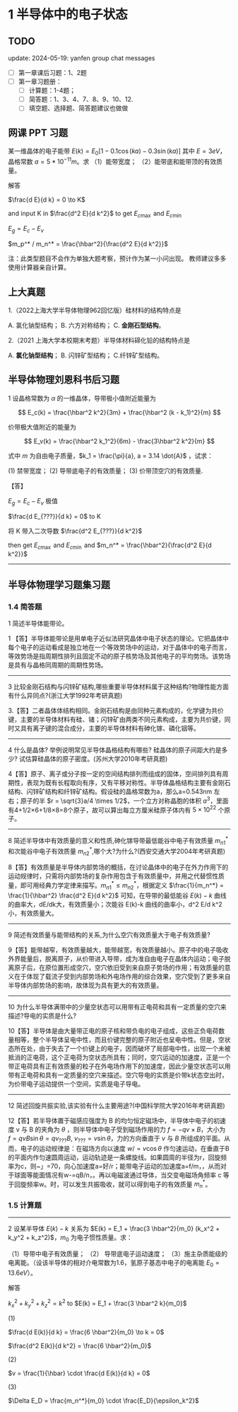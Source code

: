 # 1 半导体中的电子状态

## TODO

update: 2024-05-19: yanfen group chat messages

* [ ] 第一章课后习题：1、2题
* [ ] 第一章习题册：
  * [ ] 计算题：1-4题；
  * [ ] 简答题：1、3、4、7、8、9、10、12.
  * [ ] 填空题、选择题、简答题建议也做做

## 网课 PPT 习题

某一维晶体的电子能带 $E(k) = E_0 \left[ 1 - 0.1 \cos(ka) - 0.3\sin(ka) \right]$ 其中 $E = 3eV$，晶格常数 $a = 5 * 10^{-11} m$。求
（1）能带宽度；
（2）能带底和能带顶的有效质量。

解答

$\frac{d E}{d k} = 0 \to K$

and input K in $\frac{d^2 E}{d k^2}$ to get $E_{c \max}$ and $E_{c \min}$

$E_g = E_c - E_v$

$m_p^* / m_n^* = \frac{\hbar^2}{\frac{d^2 E}{d k^2}}$

注：此类型题目不会作为单独大题考察，预计作为某一小问出现。
教师建议多多使用计算器亲自计算。

## 上大真题

1.（2022上海大学半导体物理962回忆版）硅材料的结构特点是

A. 氯化钠型结构；
B. 六方对称结构；
C. **金刚石型结构**。

2.（2021 上海大学本校期末考题）半导体材料碲化铅的结构特点是

A. **氯化钠型结构**；
B. 闪锌矿型结构；
C.纤锌矿型结构。

## 半导体物理刘恩科书后习题

1 设晶格常数为 $\alpha$ 的一维晶体，导带极小值附近能量为

$$
E_c(k) = \frac{\hbar^2 k^2}{3m} + \frac{\hbar^2 (k - k_1)^2}{m}
$$

价带极大值附近的能量为

$$
E_v(k) = \frac{\hbar^2 k_1^2}{6m} - \frac{3\hbar^2 k^2}{m}
$$

式中 $m$ 为自由电子质量，$k_1 = \frac{\pi}{a}, a = 3.14 \dot{A}$ ，试求：

(1) 禁带宽度；
(2) 导带底电子的有效质量；
(3) 价带顶空穴的有效质量.

【答】

$E_g = E_c - E_v$ 极值

$\frac{d E_{???}}{d k} = 0$ to K

将 K 带入二次导数 $\frac{d^2 E_{???}}{d k^2}$

then get $E_{c \max}$ and $E_{c \min}$ and $m_n^* = \frac{\hbar^2}{\frac{d^2 E}{d k^2}}$

---

## 半导体物理学习题集习题

### 1.4 简答题

1 简述半导体能带论。

1 【答】半导体能带论是用单电子近似法研究晶体中电子状态的理论。它把晶体中每个电子的运动看成是独立地在一个等效势场中的运动，对于晶体中的电子而言，等效势场是指周期性排列且固定不动的原子核势场及其他电子的平均势场。该势场是具有与晶格同周期的周期性势场。

---

3 比较金刚石结构与闪锌矿结构,哪些重要半导体材料属于这种结构?物理性能方面有什么异同点?(浙江大学1992年考研真题)

3.【答】二者晶体体结构相同。金刚石结构是由同种元素构成的，化学键为共价键，主要的半导体材料有硅、锗；闪锌矿由两类不同元素构成，主要为共价键，同时又具有离子键的混合成分，主要的半导体材料有砷化镓、磷化铟等。

---

4 什么是晶体? 举例说明常⻅半导体晶格结构有哪些? 硅晶体的原子间距大约是多少? 试估算硅晶体的原子密度。(苏州大学2010年考研真题)

4【答】原子、离子或分子按一定的空间结构排列而组成的固体，空间排列具有周期性，表现为既有长程取向有序，又有平移对称性。半导体晶格结构主要有金刚石结构、闪锌矿结构和纤锌矿结构。假设硅的晶格常数为a，那么a=0.543nm 左右；原子的半 $r = \sqrt{3}a/4 \times 1/2$，一个立方对称晶胞的体积 $a^3$，里面有4+1/2×6+1/8×8=8个原子，故可以算出每立方厘米硅原子体内有 $5 \times 10^{22}$ 个原子。

---

8 简述半导体中有效质量的意义和性质,砷化镓导带最低能谷中电子有效质量 $m_{n1}^*$ 和次能谷中电子有效质量 $m_{n2}^*$,哪个大?为什么?(⻄安交通大学2004年考研真题)

8【答】有效质量是半导体内部势场的概括，在讨论晶体中的电子在外力作用下的运动规律时，只需将内部势场的复杂作用包含于有效质量中，并用之代替惯性质量，即可用经典力学定律来描写。$m_{n1}^* \leq m_{n2}^*$，根据定义 $\frac{1}{m_n^*} = \frac{1}{\hbar^2} \frac{d^2 E}{d k^2}$ 可知，在导带的最低能谷 $E(k)-k$ 曲线的曲率大，dE/dk大，有效质量小；次能谷 E(k)-k 曲线的曲率小，d^2 E/d k^2 小，有效质量大。

---

9 简述有效质量与能带结构的关系,为什么空穴有效质量大于电子有效质量?

9【答】能带越窄，有效质量越大，能带越宽，有效质量越小。原子中的电子吸收外界能量后，脱离原子，从价带进入导带，成为准自由电子在晶体内运动；电子脱离原子后，在原位置形成空穴，空穴依旧受到来自原子势场的作用；有效质量的意义在于体现了载流子受到内部势场和外电场作用的综合效果，空穴受到了更多来自半导体内部势场的影响，故体现为具有更大的有效质量。

---

10 为什么半导体满带中的少量空状态可以用带有正电荷和具有一定质量的空穴来描述?导电的实质是什么?

10【答】半导体是由大量带正电的原子核和带负电的电子组成，这些正负电荷数量相等，整个半导体呈电中性，而且价键完整的原子附近也呈电中性。但是，空状态所在处，由于失去了一个价键上的电子，因而破坏了局部电中性，出现一个未被抵消的正电荷，这个正电荷为空状态所具有；同时，空穴运动的加速度，正是一个带正电荷具有正有效质量的粒子在外电场作用下的加速度，因此少量空状态可以用带有正电荷和具有一定质量的空穴来描述。空穴导电的实质是价带k状态空出时，为价带电子运动提供一个空间，实质是电子导电。

---

12 简述回旋共振实验,该实验有什么主要用途?(中国科学院大学2016年考研真题)

12【答】若半导体置于磁感应强度为 B 的均匀恒定磁场中，半导体中电子的初速度 v 与 B 的夹角为 $\theta$ ，则半导体中电子受到磁场作用的力 $f = -qv \times B$，大小为 $f = qvB \sin\theta = q v_{???} B$, $v_{???} = v\sin\theta$，力的方向垂直于 $v$ 与 $B$ 所组成的平面。从而，电子的运动规律是：在磁场方向以速度 $w/=v\cos\theta$ 作匀速运动，在垂直于B的平面内作匀速圆周运动，运动轨迹是一条螺旋线。如果圆周的半径为r，回旋频率为c，则~」=70，向心加速度a=好/r；能带电子运动的加速度a=f/m，，从而对于球面等能面情况有w-=qB/n，。再以电磁波通过导体，当交变电磁场角频率 c 等于回旋频率w。时，可以发生共振吸收，就可以得到电子的有效质量 $m_n^*$。

### 1.5 计算题

---

2 设某半导体 $E(k) - k$ 关系为 $E(k) = E_1 + \frac{3 \hbar^2}{m_0} (k_x^2 + k_y^2 + k_z^2)$，$m_0$ 为电子惯性质量。求：

（1）导带中电子有效质量；
（2） 导带底电子运动速度；
（3）施主杂质能级的电离能。（设该半导体的相对介电常数为1.6，氢原子基态中电子的电离能 $E_0 = 13.6eV$）。

解答

$k_x^2 + k_y^2 + k_z^2 = k^2$ to $E(k) = E_1 + \frac{3 \hbar^2 k}{m_0}$

(1)

$\frac{d E(k)}{d k} = \frac{6 \hbar^2}{m_0} \to k = 0$

$\frac{d^2 E(k)}{d k^2} = \frac{6 \hbar^2}{m_0}$

(2)

$v = \frac{1}{\hbar} \cdot \frac{d E(k)}{d k} = 0$

(3)

$\Delta E_D = \frac{m_n^*}{m_0} \cdot \frac{E_D}{\epsilon_k^2}$
